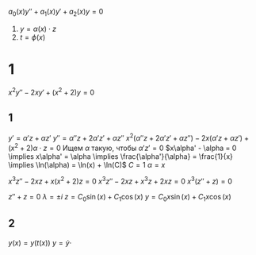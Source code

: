 $a_{0}(x)y'' + a_{1}(x)y' + a_{2}(x)y = 0$
1. $y = \alpha(x) \cdot z$
2. $t = \phi(x)$

# 1
$x^{2}y'' - 2xy' + \left( x^{2} + 2 \right)y = 0$

## 1
$y' = \alpha' z + \alpha z'$
$y'' = \alpha''z + 2\alpha'z' + \alpha z''$
$x^{2}\left( \alpha''z + 2\alpha'z' + \alpha z'' \right) - 2x\left( \alpha'z + \alpha z' \right) + \left( x^{2} + 2 \right)\alpha \cdot z = 0$
Ищем $\alpha$ такую, чтобы $\alpha'z' = 0$
$x\alpha' - \alpha = 0 \implies x\alpha' = \alpha \implies \frac{\alpha'}{\alpha} = \frac{1}{x} \implies \ln(\alpha) = \ln(x) + \ln(C)$
$C = 1$
$\alpha = x$

$x^{3}z'' - 2xz + x\left( x^{2} + 2 \right)z = 0$
$x^{3}z'' - 2xz + x^{3}z + 2xz = 0$
$x^{3}\left( z'' + z \right) = 0$

$z'' + z = 0$
$\lambda = \pm i$
$z = C_{0}\sin(x) + C_{1}\cos(x)$
$y = C_{0}x \sin(x) + C_{1}x\cos(x)$


## 2
$y(x) = y(t(x))$
$y = \dot{y}\cdot$